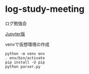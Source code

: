 # log-study-meeting

ログ勉強会

[Jupyter版](https://colab.research.google.com/drive/1RpTJCj5CzvOZKeGIC1oTkLPBT91MsRbW?usp=sharing)

venvで仮想環境の作成

```
python -m venv env
. env/bin/activate
pip install -U pip
python parser.py
```
